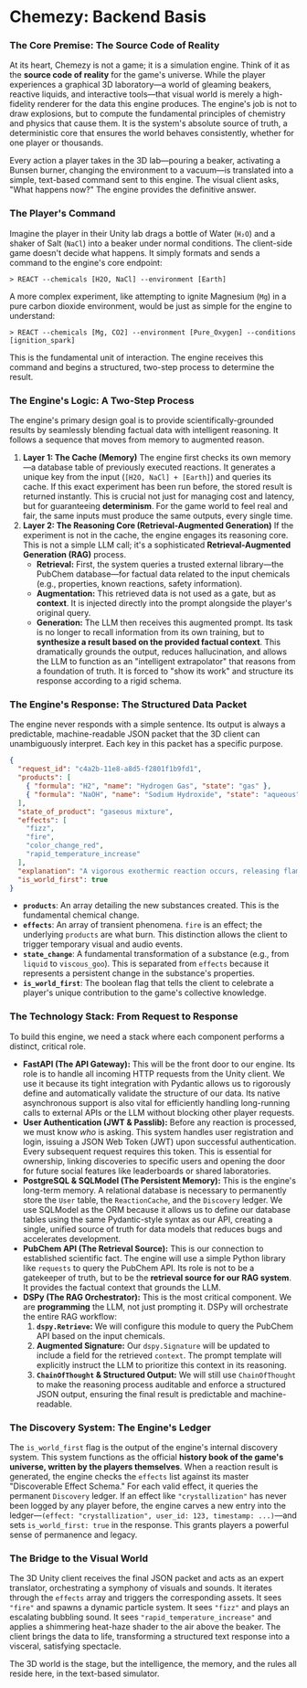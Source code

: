 
# Chemezy: Backend Basis

### **The Core Premise: The Source Code of Reality**

At its heart, Chemezy is not a game; it is a simulation engine. Think of it as the **source code of reality** for the game's universe. While the player experiences a graphical 3D laboratory—a world of gleaming beakers, reactive liquids, and interactive tools—that visual world is merely a high-fidelity renderer for the data this engine produces. The engine's job is not to draw explosions, but to compute the fundamental principles of chemistry and physics that cause them. It is the system's absolute source of truth, a deterministic core that ensures the world behaves consistently, whether for one player or thousands.

Every action a player takes in the 3D lab—pouring a beaker, activating a Bunsen burner, changing the environment to a vacuum—is translated into a simple, text-based command sent to this engine. The visual client asks, "What happens now?" The engine provides the definitive answer.

### **The Player's Command**

Imagine the player in their Unity lab drags a bottle of Water (`H₂O`) and a shaker of Salt (`NaCl`) into a beaker under normal conditions. The client-side game doesn't decide what happens. It simply formats and sends a command to the engine's core endpoint:

`> REACT --chemicals [H2O, NaCl] --environment [Earth]`

A more complex experiment, like attempting to ignite Magnesium (`Mg`) in a pure carbon dioxide environment, would be just as simple for the engine to understand:

`> REACT --chemicals [Mg, CO2] --environment [Pure_Oxygen] --conditions [ignition_spark]`

This is the fundamental unit of interaction. The engine receives this command and begins a structured, two-step process to determine the result.

### **The Engine's Logic: A Two-Step Process**

The engine's primary design goal is to provide scientifically-grounded results by seamlessly blending factual data with intelligent reasoning. It follows a sequence that moves from memory to augmented reason.

1. **Layer 1: The Cache (Memory)** The engine first checks its own memory—a database table of previously executed reactions. It generates a unique key from the input (`[H2O, NaCl] + [Earth]`) and queries its cache. If this exact experiment has been run before, the stored result is returned instantly. This is crucial not just for managing cost and latency, but for guaranteeing **determinism**. For the game world to feel real and fair, the same inputs must produce the same outputs, every single time.  
2. **Layer 2: The Reasoning Core (Retrieval-Augmented Generation)** If the experiment is not in the cache, the engine engages its reasoning core. This is not a simple LLM call; it's a sophisticated **Retrieval-Augmented Generation (RAG)** process.  
   * **Retrieval:** First, the system queries a trusted external library—the PubChem database—for factual data related to the input chemicals (e.g., properties, known reactions, safety information).  
   * **Augmentation:** This retrieved data is not used as a gate, but as **context**. It is injected directly into the prompt alongside the player's original query.  
   * **Generation:** The LLM then receives this augmented prompt. Its task is no longer to recall information from its own training, but to **synthesize a result based on the provided factual context**. This dramatically grounds the output, reduces hallucination, and allows the LLM to function as an "intelligent extrapolator" that reasons from a foundation of truth. It is forced to "show its work" and structure its response according to a rigid schema.

### **The Engine's Response: The Structured Data Packet**

The engine never responds with a simple sentence. Its output is always a predictable, machine-readable JSON packet that the 3D client can unambiguously interpret. Each key in this packet has a specific purpose.

```json
{  
  "request_id": "c4a2b-11e8-a8d5-f2801f1b9fd1",  
  "products": [  
    { "formula": "H2", "name": "Hydrogen Gas", "state": "gas" },  
    { "formula": "NaOH", "name": "Sodium Hydroxide", "state": "aqueous" }  
  ],  
  "state_of_product": "gaseous mixture",
  "effects": [  
    "fizz",  
    "fire",  
    "color_change_red",  
    "rapid_temperature_increase"  
  ],  
  "explanation": "A vigorous exothermic reaction occurs, releasing flammable hydrogen gas which ignites, resulting in a gaseous mixture of products.",
  "is_world_first": true  
}
```

* **`products`**: An array detailing the new substances created. This is the fundamental chemical change.  
* **`effects`**: An array of transient phenomena. `fire` is an effect; the underlying `products` are what burn. This distinction allows the client to trigger temporary visual and audio events.  
* **`state_change`**: A fundamental transformation of a substance (e.g., from `liquid` to `viscous_goo`). This is separated from `effects` because it represents a persistent change in the substance's properties.  
* **`is_world_first`**: The boolean flag that tells the client to celebrate a player's unique contribution to the game's collective knowledge.

### **The Technology Stack: From Request to Response**

To build this engine, we need a stack where each component performs a distinct, critical role.

* **FastAPI (The API Gateway):** This will be the front door to our engine. Its role is to handle all incoming HTTP requests from the Unity client. We use it because its tight integration with Pydantic allows us to rigorously define and automatically validate the structure of our data. Its native asynchronous support is also vital for efficiently handling long-running calls to external APIs or the LLM without blocking other player requests.  
* **User Authentication (JWT & Passlib):** Before any reaction is processed, we must know *who* is asking. This system handles user registration and login, issuing a JSON Web Token (JWT) upon successful authentication. Every subsequent request requires this token. This is essential for ownership, linking discoveries to specific users and opening the door for future social features like leaderboards or shared laboratories.  
* **PostgreSQL & SQLModel (The Persistent Memory):** This is the engine's long-term memory. A relational database is necessary to permanently store the `User` table, the `ReactionCache`, and the `Discovery` ledger. We use SQLModel as the ORM because it allows us to define our database tables using the same Pydantic-style syntax as our API, creating a single, unified source of truth for data models that reduces bugs and accelerates development.  
* **PubChem API (The Retrieval Source):** This is our connection to established scientific fact. The engine will use a simple Python library like `requests` to query the PubChem API. Its role is not to be a gatekeeper of truth, but to be the **retrieval source for our RAG system**. It provides the factual context that grounds the LLM.  
* **DSPy (The RAG Orchestrator):** This is the most critical component. We are **programming** the LLM, not just prompting it. DSPy will orchestrate the entire RAG workflow:  
  1. **`dspy.Retrieve`:** We will configure this module to query the PubChem API based on the input chemicals.  
  2. **Augmented Signature:** Our `dspy.Signature` will be updated to include a field for the retrieved `context`. The prompt template will explicitly instruct the LLM to prioritize this context in its reasoning.  
  3. **`ChainOfThought` & Structured Output:** We will still use `ChainOfThought` to make the reasoning process auditable and enforce a structured JSON output, ensuring the final result is predictable and machine-readable.

### **The Discovery System: The Engine's Ledger**

The `is_world_first` flag is the output of the engine's internal discovery system. This system functions as the official **history book of the game's universe, written by the players themselves**. When a reaction result is generated, the engine checks the `effects` list against its master "Discoverable Effect Schema." For each valid effect, it queries the permanent `Discovery` ledger. If an effect like `"crystallization"` has never been logged by any player before, the engine carves a new entry into the ledger—`(effect: "crystallization", user_id: 123, timestamp: ...)`—and sets `is_world_first: true` in the response. This grants players a powerful sense of permanence and legacy.

### **The Bridge to the Visual World**

The 3D Unity client receives the final JSON packet and acts as an expert translator, orchestrating a symphony of visuals and sounds. It iterates through the `effects` array and triggers the corresponding assets. It sees `"fire"` and spawns a dynamic particle system. It sees `"fizz"` and plays an escalating bubbling sound. It sees `"rapid_temperature_increase"` and applies a shimmering heat-haze shader to the air above the beaker. The client brings the data to life, transforming a structured text response into a visceral, satisfying spectacle.

The 3D world is the stage, but the intelligence, the memory, and the rules all reside here, in the text-based simulator.

